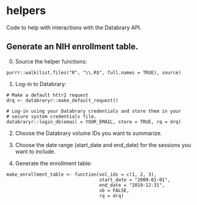 # helpers

Code to help with interactions with the Databrary API.

## Generate an NIH enrollment table.

0. Source the helper functions:

```
purrr::walk(list.files("R", "\\.R$", full.names = TRUE), source)
```

1. Log-in to Databrary:

```
# Make a default httr2 request
drq <- databraryr::make_default_request()

# Log-in using your Databrary credentials and store them in your
# secure system credentials file.
databraryr::login_db(email = YOUR_EMAIL, store = TRUE, rq = drq)
```

2. Choose the Databrary volume IDs you want to summarize.

3. Choose the date range (start_date and end_date) for the sessions you want to include.

4. Generate the enrollment table:

```
make_enrollment_table <- function(vol_ids = c(1, 2, 3),
                                  start_date = "2009-01-01",
                                  end_date = "2019-12-31",
                                  vb = FALSE,
                                  rq = drq)
```

